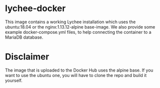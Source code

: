 # lychee-docker
This image contains a working Lychee installation which uses the ubuntu:18.04 or the nginx:1.13.12-alpine base-image.
We also provide some example docker-compose.yml files, to help connecting the container to a MariaDB database.

# Disclaimer
The image that is uploaded to the Docker Hub uses the alpine base. If you want to use the ubuntu one, you will have to clone the repo and build it yourself.